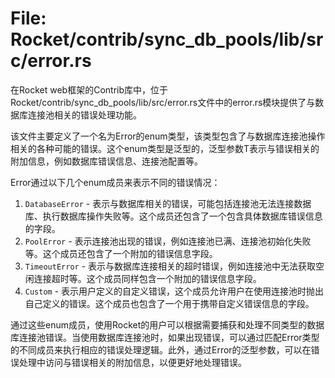 # File: Rocket/contrib/sync_db_pools/lib/src/error.rs

在Rocket web框架的Contrib库中，位于Rocket/contrib/sync_db_pools/lib/src/error.rs文件中的error.rs模块提供了与数据库连接池相关的错误处理功能。

该文件主要定义了一个名为Error的enum类型，该类型包含了与数据库连接池操作相关的各种可能的错误。这个enum类型是泛型的，泛型参数T表示与错误相关的附加信息，例如数据库错误信息、连接池配置等。

Error<T>通过以下几个enum成员来表示不同的错误情况：

1. `DatabaseError` - 表示与数据库相关的错误，可能包括连接池无法连接数据库、执行数据库操作失败等。这个成员还包含了一个包含具体数据库错误信息的字段。
2. `PoolError` - 表示连接池出现的错误，例如连接池已满、连接池初始化失败等。这个成员还包含了一个附加的错误信息字段。
3. `TimeoutError` - 表示与数据库连接相关的超时错误，例如连接池中无法获取空闲连接超时等。这个成员同样包含一个附加的错误信息字段。
4. `Custom` - 表示用户定义的自定义错误，这个成员允许用户在使用连接池时抛出自己定义的错误。这个成员也包含了一个用于携带自定义错误信息的字段。

通过这些enum成员，使用Rocket的用户可以根据需要捕获和处理不同类型的数据库连接池错误。当使用数据库连接池时，如果出现错误，可以通过匹配Error类型的不同成员来执行相应的错误处理逻辑。此外，通过Error<T>的泛型参数，可以在错误处理中访问与错误相关的附加信息，以便更好地处理错误。

